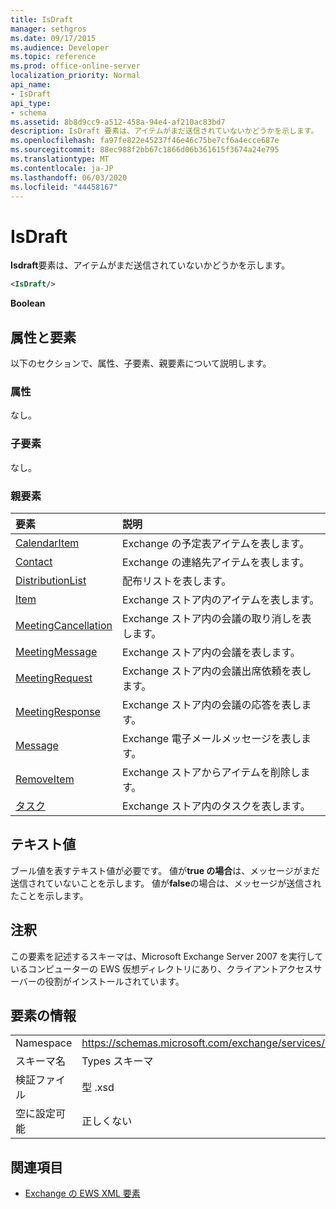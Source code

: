 ```yaml
---
title: IsDraft
manager: sethgros
ms.date: 09/17/2015
ms.audience: Developer
ms.topic: reference
ms.prod: office-online-server
localization_priority: Normal
api_name:
- IsDraft
api_type:
- schema
ms.assetid: 8b8d9cc9-a512-458a-94e4-af210ac83bd7
description: IsDraft 要素は、アイテムがまだ送信されていないかどうかを示します。
ms.openlocfilehash: fa97fe822e45237f46e46c75be7cf6a4ecce687e
ms.sourcegitcommit: 88ec988f2bb67c1866d06b361615f3674a24e795
ms.translationtype: MT
ms.contentlocale: ja-JP
ms.lasthandoff: 06/03/2020
ms.locfileid: "44458167"
---
```

# <a name="isdraft"></a>IsDraft

**Isdraft**要素は、アイテムがまだ送信されていないかどうかを示します。 
  
```xml
<IsDraft/>
```

 **Boolean**
## <a name="attributes-and-elements"></a>属性と要素

以下のセクションで、属性、子要素、親要素について説明します。
  
### <a name="attributes"></a>属性

なし。
  
### <a name="child-elements"></a>子要素

なし。
  
### <a name="parent-elements"></a>親要素

|**要素**|**説明**|
|:-----|:-----|
|[CalendarItem](calendaritem.md) <br/> |Exchange の予定表アイテムを表します。  <br/> |
|[Contact](contact.md) <br/> |Exchange の連絡先アイテムを表します。  <br/> |
|[DistributionList](distributionlist.md) <br/> |配布リストを表します。  <br/> |
|[Item](item.md) <br/> |Exchange ストア内のアイテムを表します。  <br/> |
|[MeetingCancellation](meetingcancellation.md) <br/> |Exchange ストア内の会議の取り消しを表します。  <br/> |
|[MeetingMessage](meetingmessage.md) <br/> |Exchange ストア内の会議を表します。  <br/> |
|[MeetingRequest](meetingrequest.md) <br/> |Exchange ストア内の会議出席依頼を表します。  <br/> |
|[MeetingResponse](meetingresponse.md) <br/> |Exchange ストア内の会議の応答を表します。  <br/> |
|[Message](message-ex15websvcsotherref.md) <br/> |Exchange 電子メールメッセージを表します。  <br/> |
|[RemoveItem](removeitem.md) <br/> |Exchange ストアからアイテムを削除します。  <br/> |
|[タスク](task.md) <br/> |Exchange ストア内のタスクを表します。  <br/> |
   
## <a name="text-value"></a>テキスト値

ブール値を表すテキスト値が必要です。 値が**true の場合**は、メッセージがまだ送信されていないことを示します。 値が**false**の場合は、メッセージが送信されたことを示します。 
  
## <a name="remarks"></a>注釈

この要素を記述するスキーマは、Microsoft Exchange Server 2007 を実行しているコンピューターの EWS 仮想ディレクトリにあり、クライアントアクセスサーバーの役割がインストールされています。
  
## <a name="element-information"></a>要素の情報

|||
|:-----|:-----|
|Namespace  <br/> |https://schemas.microsoft.com/exchange/services/2006/types  <br/> |
|スキーマ名  <br/> |Types スキーマ  <br/> |
|検証ファイル  <br/> |型 .xsd  <br/> |
|空に設定可能  <br/> |正しくない  <br/> |
   
## <a name="see-also"></a>関連項目



- [Exchange の EWS XML 要素](ews-xml-elements-in-exchange.md)

